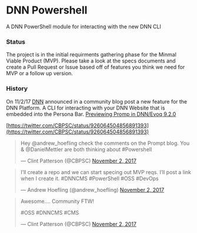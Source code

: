 # DNN Powershell ###

A DNN PowerShell module for interacting with the new DNN CLI

### Status ###

The project is in the initial requirments gathering phase for the Minmal Viable Product (MVP). Please take a look at the specs documents and create a Pull Request or Issue based off of features you think we need for MVP or a follow up version.

### History ###

On 11/2/17 [DNN](www.dnnsoftware) announced in a community blog post a new feature for the DNN Platform. A CLI for interacting with your DNN Website that is embedded into the Persona Bar. [Previewing Promp in DNN/Evoq 9.2.0](http://www.dnnsoftware.com/community-blog/cid/155456/previewing-prompt-in-dnnevoq-920)

[https://twitter.com/CBPSC/status/926064504856891393](https://twitter.com/CBPSC/status/926064504856891393)
<blockquote class="twitter-tweet" data-lang="en"><p lang="en" dir="ltr">Hey @andrew_hoefling check the comments on the Prompt blog. You & @DanielMettler are both thinking about #Powershell</p>&mdash; Clint Patterson (@CBPSC) <a href="https://twitter.com/CBPSC/status/926064504856891393">November 2, 2017</a></blockquote>

<blockquote class="twitter-tweet" data-lang="en"><p lang="en" dir="ltr">I’ll create a repo and we can start specing out MVP reqs. I’ll post a link when I create it. #DNNCMS #PowerShell #OSS #DevOps</p>&mdash; Andrew Hoefling (@andrew_hoefling) <a href="https://twitter.com/andrew_hoefling/status/926081368337141760">November 2, 2017</a></blockquote>

<blockquote class="twitter-tweet" data-lang="en"><p lang="en" dir="ltr">Awesome.... Community FTW! 

#OSS #DNNCMS #CMS
</p>&mdash; Clint Patterson (@CBPSC) <a href="https://twitter.com/CBPSC/status/926081709581524993">November 2, 2017</a></blockquote>